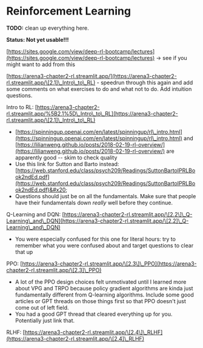 # Reinforcement Learning

**TODO:** clean up everything here.

**Status: Not yet usable!!!**

[https://sites.google.com/view/deep-rl-bootcamp/lectures](https://sites.google.com/view/deep-rl-bootcamp/lectures) -> see if you might want to add from this

[https://arena3-chapter2-rl.streamlit.app/](https://arena3-chapter2-rl.streamlit.app/\[2.1]\_Intro\_to\_RL) - speedrun through this again and add some comments on what exercises to do and what not to do. Add intuition questions.&#x20;

Intro to RL: [https://arena3-chapter2-rl.streamlit.app/%5B2.1%5D\_Intro\_to\_RL](https://arena3-chapter2-rl.streamlit.app/\[2.1]\_Intro\_to\_RL)

* [https://spinningup.openai.com/en/latest/spinningup/rl\_intro.html](https://spinningup.openai.com/en/latest/spinningup/rl\_intro.html) and [https://lilianweng.github.io/posts/2018-02-19-rl-overview/](https://lilianweng.github.io/posts/2018-02-19-rl-overview/) are apparently good -- skim to check quality&#x20;
* Use this link for Sutton and Barto instead: [https://web.stanford.edu/class/psych209/Readings/SuttonBartoIPRLBook2ndEd.pdf](https://web.stanford.edu/class/psych209/Readings/SuttonBartoIPRLBook2ndEd.pdf)&#x20;
* Questions should just be on all the fundamentals. Make sure that people have their fundamentals down _really_ well before they continue.&#x20;

Q-Learning and DQN: [https://arena3-chapter2-rl.streamlit.app/\[2.2\]\_Q-Learning\_and\_DQN](https://arena3-chapter2-rl.streamlit.app/\[2.2]\_Q-Learning\_and\_DQN)

* You were especially confused for this one for literal hours: try to remember what you were confused about and target questions to clear that up

PPO: [https://arena3-chapter2-rl.streamlit.app/\[2.3\]\_PPO](https://arena3-chapter2-rl.streamlit.app/\[2.3]\_PPO)

* A lot of the PPO design choices felt unmotivated until I learned more about VPG and TRPO because policy gradient algorithms are kinda just fundamentally different from Q-learning algorithms. Include some good articles or GPT threads on those things first so that PPO doesn't just come out of left field.&#x20;
* You had a good GPT thread that cleared everything up for you. Potentially just link that.&#x20;

RLHF: [https://arena3-chapter2-rl.streamlit.app/\[2.4\]\_RLHF](https://arena3-chapter2-rl.streamlit.app/\[2.4]\_RLHF)
